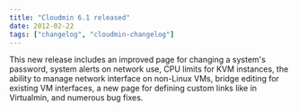 ```yaml
---
title: "Cloudmin 6.1 released"
date: 2012-02-22
tags: ["changelog", "cloudmin-changelog"]
---
```


This new release includes an improved page for changing a system's password, system alerts on network use, CPU limits for KVM instances, the ability to manage network interface on non-Linux VMs, bridge editing for existing VM interfaces, a new page for defining custom links like in Virtualmin, and numerous bug fixes.
